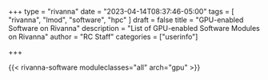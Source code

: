 +++
type = "rivanna"
date = "2023-04-14T08:37:46-05:00"
tags = [
  "rivanna",
  "lmod",
  "software",
  "hpc"
]
draft = false
title = "GPU-enabled Software on Rivanna"
description = "List of GPU-enabled Software Modules on Rivanna"
author = "RC Staff"
categories = ["userinfo"]

+++

{{< rivanna-software moduleclasses="all" arch="gpu" >}}